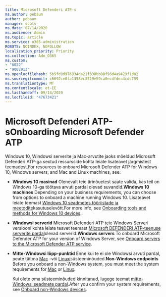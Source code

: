 ```yaml
---
title: Microsoft Defenderi ATP-s
ms.author: pebaum
author: pebaum
manager: scotv
ms.date: 07/14/2020
ms.audience: Admin
ms.topic: article
ms.service: o365-administration
ROBOTS: NOINDEX, NOFOLLOW
localization_priority: Priority
ms.collection: Adm_O365
ms.custom:
- "6022"
- "9002913"
ms.openlocfilehash: 5b5fd0d976934de21f338bb88f96d4a9429f1d82
ms.sourcegitcommit: c6692ce0fa1358ec3529e59ca0ecdfdea4cdc759
ms.translationtype: MT
ms.contentlocale: et-EE
ms.lasthandoff: 09/14/2020
ms.locfileid: "47673421"
---
```

# <a name="onboarding-microsoft-defender-atp"></a><span data-ttu-id="29851-102">Microsoft Defenderi ATP-s</span><span class="sxs-lookup"><span data-stu-id="29851-102">Onboarding Microsoft Defender ATP</span></span>

<span data-ttu-id="29851-103">Windows 10, Windowsi serverite ja Mac-arvutite jaoks mõeldud Microsoft Defenderi ATP-ga seotud ressursside kohta leiate lisateavet järgmistest teemadest.</span><span class="sxs-lookup"><span data-stu-id="29851-103">For resources to onboard Microsoft Defender ATP for Windows 10, Windows servers, and Mac and Linux machines, see:</span></span> 

- <span data-ttu-id="29851-104">**Windows 10 masinad** Olenevalt teie ärinõuetest saate valida, kas teil on Windows 10-ga töötava arvuti pardal olevad suvandid.</span><span class="sxs-lookup"><span data-stu-id="29851-104">**Windows 10 machines** Depending on your business requirements, you can choose from options to onboard a machine running Windows 10.</span></span> <span data-ttu-id="29851-105">Lisateavet leiate teemast [Windows 10 seadmetes tööriistade ja meetodite](https://docs.microsoft.com/windows/security/threat-protection/microsoft-defender-atp/configure-endpoints)kasutuselevõtt.</span><span class="sxs-lookup"><span data-stu-id="29851-105">For more info, see [Onboarding tools and methods for Windows 10 devices](https://docs.microsoft.com/windows/security/threat-protection/microsoft-defender-atp/configure-endpoints).</span></span> 

- <span data-ttu-id="29851-106">**Windowsi serverid** Microsoft Defenderi ATP teie Windows Serveri versiooni kohta leiate teavet teemast [Microsoft DEFENDERI ATP-teenuse serverite pardal](https://docs.microsoft.com/windows/security/threat-protection/microsoft-defender-atp/configure-server-endpoints)olevad serverid.</span><span class="sxs-lookup"><span data-stu-id="29851-106">**Windows servers** To onboard Microsoft Defender ATP for your version of Windows Server, see [Onboard servers to the Microsoft Defender ATP service](https://docs.microsoft.com/windows/security/threat-protection/microsoft-defender-atp/configure-server-endpoints).</span></span>

- <span data-ttu-id="29851-107">**Mitte-Windowsi lõpp-punktid**  Enne kui te ei ole Windowsi arvuti pardal, peate täitma [Mac](https://docs.microsoft.com/windows/security/threat-protection/microsoft-defender-atp/microsoft-defender-atp-mac#system-requirements) -või [Linuxi](https://docs.microsoft.com/windows/security/threat-protection/microsoft-defender-atp/microsoft-defender-atp-linux#system-requirements)süsteeminõuded.</span><span class="sxs-lookup"><span data-stu-id="29851-107">**Non-Windows endpoints**  Before you onboard a non-Windows system, you must meet the system requirements for [Mac](https://docs.microsoft.com/windows/security/threat-protection/microsoft-defender-atp/microsoft-defender-atp-mac#system-requirements) or [Linux](https://docs.microsoft.com/windows/security/threat-protection/microsoft-defender-atp/microsoft-defender-atp-linux#system-requirements).</span></span>

    <span data-ttu-id="29851-108">Kui olete oma süsteeminõuded kinnitanud, lugege teemat [mitte-Windowsi seadmete pardal](https://docs.microsoft.com/windows/security/threat-protection/microsoft-defender-atp/configure-endpoints-non-windows#onboarding-non-windows-machines).</span><span class="sxs-lookup"><span data-stu-id="29851-108">After you confirm your system requirements, see [Onboard non-Windows devices](https://docs.microsoft.com/windows/security/threat-protection/microsoft-defender-atp/configure-endpoints-non-windows#onboarding-non-windows-machines).</span></span>
